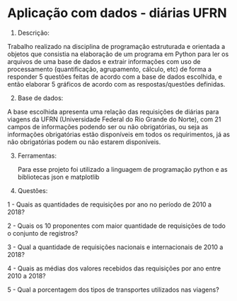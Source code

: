 # Aplicação com dados - diárias UFRN

1. Descrição:

  Trabalho realizado na disciplina de programação estruturada e orientada a objetos que consistia na elaboração
de um programa em Python para ler os arquivos de uma base de dados e extrair informações com uso de processamento
(quantificação, agrupamento, cálculo, etc) de forma a responder 5 questões feitas de acordo com a base de dados
escolhida, e então elaborar 5 gráficos de acordo com as respostas/questões definidas.

2. Base de dados:

  A base escolhida apresenta uma relação das requisições de diárias para viagens da UFRN
(Universidade Federal do Rio Grande do Norte), com 21 campos de informações podendo
ser ou não obrigatórias, ou seja as informações obrigatórias estão disponíveis em todos os
requirimentos, já as não obrigatórias podem ou não estarem disponíveis.

3. Ferramentas:

   Para esse projeto foi utilizado a linguagem de programação python e as bibliotecas json e matplotlib

3. Questões:

1 - Quais as quantidades de requisições por ano no período de 2010 a
2018?

2 - Quais os 10 proponentes com maior quantidade de requisições de todo
o conjunto de registros?

3 - Qual a quantidade de requisições nacionais e internacionais de 2010 a
2018?

4 - Quais as médias dos valores recebidos das requisições por ano entre
2010 a 2018?

5 - Qual a porcentagem dos tipos de transportes utilizados nas viagens?

